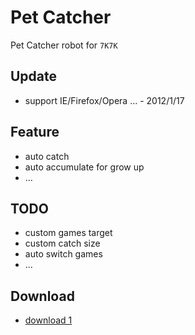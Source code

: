 # Pet Catcher

Pet Catcher robot for `7K7K`

## Update

+ support IE/Firefox/Opera ... - 2012/1/17

## Feature

+ auto catch
+ auto accumulate for grow up
+ ...

## TODO

+ custom games target
+ custom catch size
+ auto switch games
+ ...

## Download

+ [download 1](http://zfkun.github.io/js/demo/QKPeter/QKPeter.user.js)